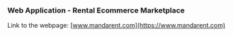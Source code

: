 ### Web Application - Rental Ecommerce Marketplace

Link to the webpage: [www.mandarent.com](https://www.mandarent.com)
